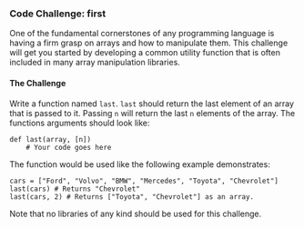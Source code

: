 ### Code Challenge: first

One of the fundamental cornerstones of any programming language is having
a firm grasp on arrays and how to manipulate them. This challenge
will get you started by developing a common utility function that is often
included in many array manipulation libraries.

#### The Challenge

Write a function named `last`. `last` should return the last element
of an array that is passed to it. Passing `n` will return the last
`n` elements of the array. The functions arguments should look like:

````
def last(array, [n])
    # Your code goes here
````

The function would be used like the following example demonstrates:

````
cars = ["Ford", "Volvo", "BMW", "Mercedes", "Toyota", "Chevrolet"]
last(cars) # Returns "Chevrolet"
last(cars, 2) # Returns ["Toyota", "Chevrolet"] as an array.
````

Note that no libraries of any kind should be used for this challenge.